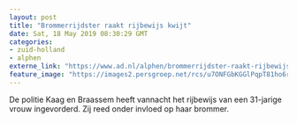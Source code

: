 ```yaml
---
layout: post
title: "Brommerrijdster raakt rijbewijs kwijt"
date: Sat, 18 May 2019 08:30:29 GMT
categories: 
- zuid-holland 
- alphen 
externe_link: "https://www.ad.nl/alphen/brommerrijdster-raakt-rijbewijs-kwijt~ab267d5a/"
feature_image: "https://images2.persgroep.net/rcs/u7ONFGbKGGlPqpT81ho6rh75Q8k/diocontent/130119697/_fitwidth/400/?appId=21791a8992982cd8da851550a453bd7f&quality=0.7"
---
```


De politie Kaag en Braassem heeft vannacht het rijbewijs van een 31-jarige vrouw ingevorderd. Zij reed onder invloed op haar brommer.
